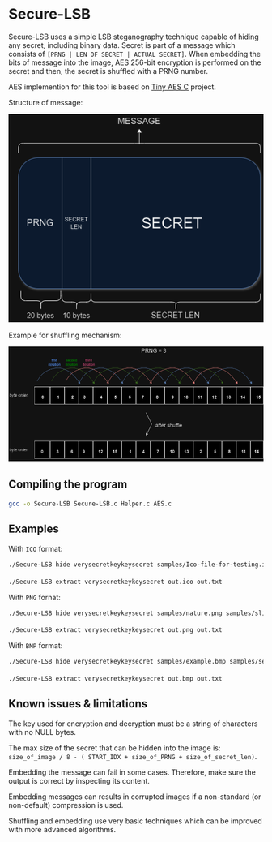 # Secure-LSB

Secure-LSB uses a simple LSB steganography technique capable of hiding any secret, including binary data. Secret is part of a message which consists of `[PRNG | LEN OF SECRET | ACTUAL SECRET]`. When embedding the bits of message into the image, AES 256-bit encryption is performed on the secret and then, the secret is shuffled with a PRNG number. 

AES implemention for this tool is based on [Tiny AES C](https://github.com/kokke/tiny-AES-C) project.

Structure of message:

![](message.png)

Example for shuffling mechanism:

![](shuffle.png)

## Compiling the program

```bash
gcc -o Secure-LSB Secure-LSB.c Helper.c AES.c
```

## Examples

With `ICO` format:

```bash
./Secure-LSB hide verysecretkeykeysecret samples/Ico-file-for-testing.ico samples/slick.bin out.ico

./Secure-LSB extract verysecretkeykeysecret out.ico out.txt
```

With `PNG` fornat:

```bash
./Secure-LSB hide verysecretkeykeysecret samples/nature.png samples/slick.bin out.png 

./Secure-LSB extract verysecretkeykeysecret out.png out.txt
```

With `BMP` format:

```bash
./Secure-LSB hide verysecretkeykeysecret samples/example.bmp samples/secret.txt out.bmp

./Secure-LSB extract verysecretkeykeysecret out.bmp out.txt
```

## Known issues & limitations

The key used for encryption and decryption must be a string of characters with no NULL bytes.

The max size of the secret that can be hidden into the image is: `size_of_image / 8 - ( START_IDX + size_of_PRNG + size_of_secret_len)`.

Embedding the message can fail in some cases. Therefore, make sure the output is correct by inspecting its content.

Embedding messages can results in corrupted images if a non-standard (or non-default) compression is used.

Shuffling and embedding use very basic techniques which can be improved with more advanced algorithms.
